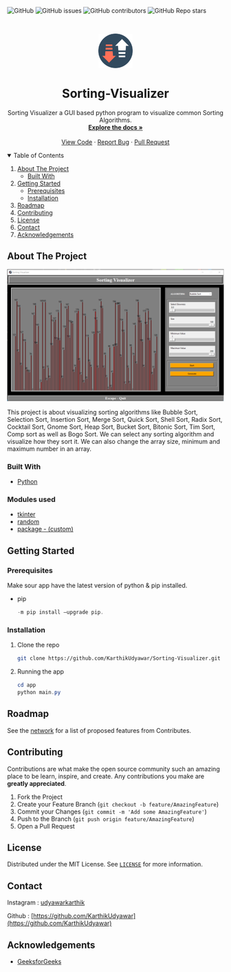 ![GitHub](https://img.shields.io/github/license/KarthikUdyawar/Sorting-Visualizer)
![GitHub issues](https://img.shields.io/github/issues/KarthikUdyawar/Sorting-Visualizer)
![GitHub contributors](https://img.shields.io/github/contributors/KarthikUdyawar/Sorting-Visualizer)
![GitHub Repo stars](https://img.shields.io/github/stars/KarthikUdyawar/Sorting-Visualizer)

<!-- PROJECT LOGO -->
<br />
<p align="center">
  <a href="https://github.com/KarthikUdyawar/Contact-manager">
    <img src="app\icon\sort_2.png" alt="Logo" width="80" height="80">
  </a>

  <h1 align="center"><b>Sorting-Visualizer</b></h1>

  <p align="center">
    Sorting Visualizer a GUI based python program to visualize common Sorting Algorithms.
    <br />
    <a href="https://github.com/KarthikUdyawar/Sorting-Visualizer/blob/main/README.md"><strong>Explore the docs »</strong></a>
    <br />
    <br />
    <a href="https://github.com/KarthikUdyawar/Sorting-Visualizer/blob/main/app/main.py">View Code</a>
    ·
    <a href="https://github.com/KarthikUdyawar/Sorting-Visualizer/issues">Report Bug</a>
    ·
    <a href="https://github.com/KarthikUdyawar/Sorting-Visualizer/pulls">Pull Request</a>
  </p>
</p>

<!-- TABLE OF CONTENTS -->
<details open="open">
  <summary>Table of Contents</summary>
  <ol>
    <li>
      <a href="#about-the-project">About The Project</a>
      <ul>
        <li><a href="#built-with">Built With</a></li>
      </ul>
    </li>
    <li>
      <a href="#getting-started">Getting Started</a>
      <ul>
        <li><a href="#prerequisites">Prerequisites</a></li>
        <li><a href="#installation">Installation</a></li>
      </ul>
    </li>
    <li><a href="#roadmap">Roadmap</a></li>
    <li><a href="#contributing">Contributing</a></li>
    <li><a href="#license">License</a></li>
    <li><a href="#contact">Contact</a></li>
    <li><a href="#acknowledgements">Acknowledgements</a></li>
  </ol>
</details>

<!-- ABOUT THE PROJECT -->
## About The Project

![Screenshots of project](https://github.com/KarthikUdyawar/Sorting-Visualizer/blob/main/Screenshot/Screenshot2.png)

This project is about visualizing sorting algorithms like Bubble Sort, Selection Sort, Insertion Sort, Merge Sort, Quick Sort, Shell Sort, Radix Sort, Cocktail Sort, Gnome Sort, Heap Sort, Bucket Sort, Bitonic Sort, Tim Sort, Comp sort as well as Bogo Sort. We can select any sorting algorithm and visualize how they sort it. We can also change the array size, minimum and maximum number in an array. 


### Built With

* [Python](https://www.python.org/)

### Modules used
* [tkinter](https://docs.python.org/3/library/tkinter.html)
* [random](https://docs.python.org/3/library/random.html)
* [package - (custom)](https://github.com/KarthikUdyawar/Sorting-Visualizer/tree/main/app/package)

<!-- GETTING STARTED -->
## Getting Started

### Prerequisites
Make sour app have the latest version of python & pip installed.
* pip
  ```powershell
  -m pip install –upgrade pip.
  ```

### Installation

1. Clone the repo
   ```bash
   git clone https://github.com/KarthikUdyawar/Sorting-Visualizer.git
   ```
2. Running the app
   ```powershell
   cd app
   python main.py
   ```

<!-- ROADMAP -->
## Roadmap

See the [network](https://github.com/KarthikUdyawar/Sorting-Visualizer/network) for a list of proposed features from Contributes.

<!-- CONTRIBUTING -->
## Contributing

Contributions are what make the open source community such an amazing place to be learn, inspire, and create. Any contributions you make are **greatly appreciated**.

1. Fork the Project
2. Create your Feature Branch (`git checkout -b feature/AmazingFeature`)
3. Commit your Changes (`git commit -m 'Add some AmazingFeature'`)
4. Push to the Branch (`git push origin feature/AmazingFeature`)
5. Open a Pull Request

<!-- LICENSE -->
## License

Distributed under the MIT License. See [`LICENSE`](https://github.com/KarthikUdyawar/Sorting-Visualizer/blob/main/LICENSE) for more information.

<!-- CONTACT -->
## Contact

Instagram : [udyawarkarthik](https://www.instagram.com/udyawarkarthik/)

Github : [https://github.com/KarthikUdyawar](https://github.com/KarthikUdyawar)

<!-- ACKNOWLEDGEMENTS -->
## Acknowledgements
* [GeeksforGeeks](https://www.geeksforgeeks.org/sorting-algorithms/)
